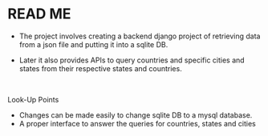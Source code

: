 # READ ME

- The project involves creating a backend django project of retrieving data from a json file and putting it into a sqlite DB.

- Later it also provides APIs to query countries and specific cities and states from their respective states and countries.

<br>

Look-Up Points

- Changes can be made easily to change sqlite DB to a mysql database.
- A proper interface to answer the queries for countries, states and cities

